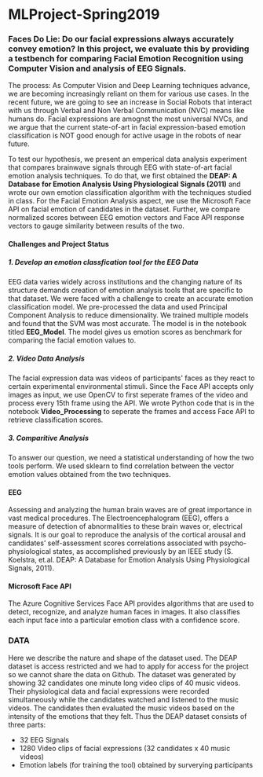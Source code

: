 # MLProject-Spring2019
### Faces Do Lie: Do our facial expressions always accurately convey emotion? In this project, we evaluate this by providing a testbench for comparing Facial Emotion Recognition using Computer Vision and analysis of EEG Signals. 

The process: As Computer Vision and Deep Learning techniques advance, we are becoming increasingly reliant on them for various use cases. In the recent future, we are going to see an increase in Social Robots that interact with us through Verbal and Non Verbal Communication (NVC) means like humans do. Facial expressions are amognst the most universal NVCs, and we argue that the current state-of-art in facial expression-based emotion classification is NOT good enough for active usage in the robots of near future. 

To test our hypothesis, we present an emperical data analysis experiment that compares brainwave signals through EEG with state-of-art facial emotion analysis techniques. To do that, we first obtained the __DEAP: A Database for Emotion Analysis Using Physiological Signals (2011)__ and wrote our own emotion classification algorithm with the techniques studied in class. For the Facial Emotion Analysis aspect, we use the Microsoft Face API on facial emotion of candidates in the dataset. Further, we compare normalized scores between EEG emotion vectors and Face API response vectors to gauge similarity between results of the two. 

#### Challenges and Project Status
##### 1. Develop an emotion classfication tool for the EEG Data
EEG data varies widely across institutions and the changing nature of its structure demands creation of emotion analysis tools that are specific to that dataset. We were faced with a challenge to create an accurate emotion classification model. We pre-processed the data and used Principal Component Analysis to reduce dimensionality. We trained multiple models and found that the SVM was most accurate. The model is in the notebook titled __EEG_Model__. The model gives us emotion scores as benchmark for comparing the facial emotion values to.

##### 2. Video Data Analysis
The facial expression data was videos of participants' faces as they react to certain experimental environmental stimuli. Since the Face API accepts only images as input, we use OpenCV to first seperate frames of the video and process every 15th frame using the API. We wrote Python code that is in the notebook __Video_Processing__ to seperate the frames and access Face API to retrieve classification scores.

##### 3. Comparitive Analysis
To answer our question, we need a statistical understanding of how the two tools perform. We used sklearn to find correlation between the vector emotion values obtained from the two techniques. 

#### EEG
Assessing and analyzing the human brain waves are of great importance in vast medical procedures. The Electroencephalogram (EEG), offers a measure of detection of abnormalities to these brain waves or, electrical signals. It is our goal to reproduce the analysis of the cortical arousal and candidates’ self-assessment scores correlations associated with psycho-physiological states, as accomplished previously by an IEEE study (S. Koelstra, et.al. DEAP: A Database for Emotion Analysis Using Physiological Signals, 2011).

#### Microsoft Face API
The Azure Cognitive Services Face API provides algorithms that are used to detect, recognize, and analyze human faces in images. It also classifies each input face into a particular emotion class with a confidence score.

### DATA
Here we describe the nature and shape of the dataset used. The DEAP dataset is access restricted and we had to apply for access for the project so we cannot share the data on Github. The dataset was generated by showing 32 candidates one minute long video clips of 40 music videos. Their physiological data and facial expressions were recorded simultaneously while the candidates watched and listened to the music videos. The candidates then evaluated the music videos based on the intensity of the emotions that they felt. Thus the DEAP dataset consists of three parts:
* 32 EEG Signals
* 1280 Video clips of facial expressions (32 candidates x 40 music videos)
* Emotion labels (for training the tool) obtained by surverying participants




